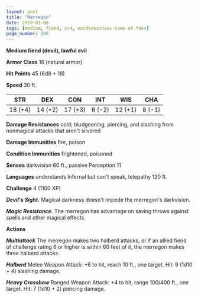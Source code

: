 ```yaml
---
layout: post
title: "Merregon"
date: 2019-01-08
tags: [medium, fiend, cr4, mordenkainens-tome-of-foes]
page_number: 166
---
```


**Medium fiend (devil), lawful evil**

**Armor Class** 16 (natural armor)

**Hit Points** 45  (6d8 + 18)

**Speed** 30 ft.

|   STR   |   DEX   |   CON   |   INT   |   WIS   |   CHA   |
|:-------:|:-------:|:-------:|:-------:|:-------:|:-------:|
| 18 (+4) | 14 (+2) | 17 (+3) | 6 (-2) | 12 (+1) | 8 (-1) |

**Damage Resistances** cold; bludgeoning, piercing, and slashing from nonmagical attacks that aren't silvered

**Damage Immunities** fire, poison

**Condition Immunities** frightened, poisoned

**Senses** darkvision 60 ft., passive Perception 11

**Languages** understands Infernal but can't speak, telepathy 120 ft.

**Challenge** 4 (1100 XP)

***Devil's Sight.*** Magical darkness doesn't impede the merregon's darkvision.

***Magic Resistance.*** The merregon has advantage on saving throws against spells and other magical effects.

**Actions**

***Multiattack*** The merregon makes two halberd attacks, or if an allied fiend of challenge rating 6 or higher is within 60 feet of it, the merregon makes three halberd attacks.

***Halberd*** Melee Weapon Attack: +6 to hit, reach 10 ft., one target. Hit: 9 (1d10 + 4) slashing damage.

***Heavy Crossbow*** Ranged Weapon Attack: +4 to hit, range 100/400 ft., one target. Hit: 7 (1d10 + 2) piercing damage.